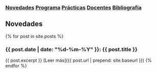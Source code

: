 ### [Novedades](./) [Programa](programa)  [Prácticas](practicas)  [Docentes](docentes)  [Bibliografía](bibliografia)

## Novedades

{% for post in site.posts %}
### {{ post.date | date: "%d-%m-%Y" }}: {{ post.title }} 
{{ post.excerpt }}
[Leer más]({{ post.url | prepend: site.baseurl }})
{% endfor %}
